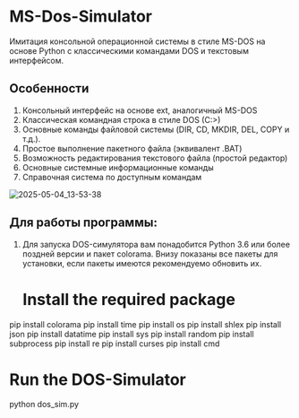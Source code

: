 # MS-Dos-Simulator
Имитация консольной операционной системы в стиле MS-DOS на основе Python с классическими командами DOS и текстовым интерфейсом.
## Особенности
1. Консольный интерфейс на основе ext, аналогичный MS-DOS
2. Классическая командная строка в стиле DOS (C:>)
3. Основные команды файловой системы (DIR, CD, MKDIR, DEL, COPY и т.д.).
4. Простое выполнение пакетного файла (эквивалент .BAT)
5. Возможность редактирования текстового файла (простой редактор)
6. Основные системные информационные команды
7. Справочная система по доступным командам
 
![2025-05-04_13-53-38](https://github.com/user-attachments/assets/019a1cfc-c36d-4825-be0c-69957adf3ae7)

## Для работы программы:

1. Для запуска DOS-симулятора вам понадобится Python 3.6 или более поздней версии и пакет colorama. Внизу показаны все пакеты для установки, если пакеты имеются рекомендуемо обновить их.
   # Install the required package
pip install colorama
pip install time
pip install os
pip install shlex
pip install json
pip install datatime
pip install sys
pip install random
pip install subprocess
pip install re
pip install curses
pip install cmd
# Run the DOS-Simulator
python dos_sim.py
